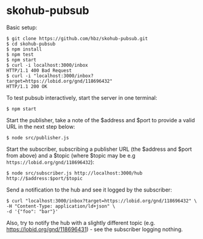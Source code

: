 # skohub-pubsub

Basic setup:

    $ git clone https://github.com/hbz/skohub-pubsub.git
    $ cd skohub-pubsub
    $ npm install
    $ npm test
    $ npm start
    $ curl -i localhost:3000/inbox
    HTTP/1.1 400 Bad Request
    $ curl -i "localhost:3000/inbox?target=https://lobid.org/gnd/118696432"
    HTTP/1.1 200 OK

To test pubsub interactively, start the server in one terminal:

    $ npm start

Start the publisher, take a note of the $address and $port to provide a valid
URL in the next step below:

    $ node src/publisher.js

Start the subscriber, subscribing a publisher URL (the $address and $port from
above) and a $topic (where $topic may be e.g `https://lobid.org/gnd/118696432`):

    $ node src/subscriber.js http://localhost:3000/hub http://$address:$port/$topic

Send a notification to the hub and see it logged by the subscriber:

    $ curl "localhost:3000/inbox?target=https://lobid.org/gnd/118696432" \
    -H "Content-Type: application/ld+json" \
    -d '{"foo": "bar"}'

Also, try to notify the hub with a slightly different topic (e.g.
https://lobid.org/gnd/118696431) - see the subscriber logging nothing.
